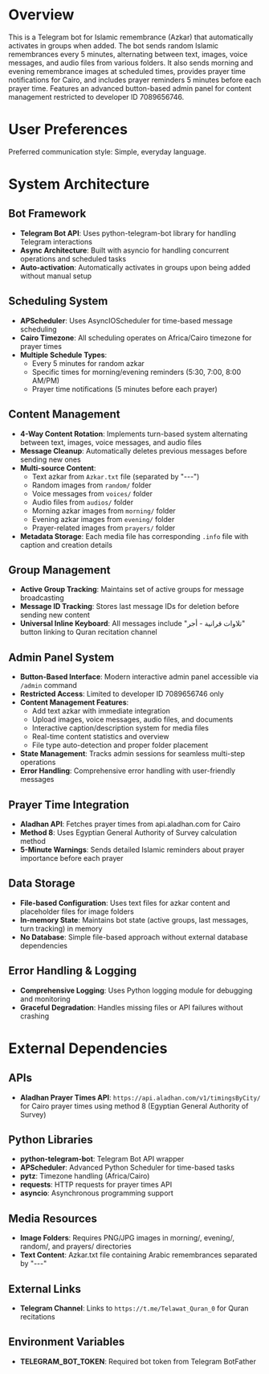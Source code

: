 # Overview

This is a Telegram bot for Islamic remembrance (Azkar) that automatically activates in groups when added. The bot sends random Islamic remembrances every 5 minutes, alternating between text, images, voice messages, and audio files from various folders. It also sends morning and evening remembrance images at scheduled times, provides prayer time notifications for Cairo, and includes prayer reminders 5 minutes before each prayer time. Features an advanced button-based admin panel for content management restricted to developer ID 7089656746.

# User Preferences

Preferred communication style: Simple, everyday language.

# System Architecture

## Bot Framework
- **Telegram Bot API**: Uses python-telegram-bot library for handling Telegram interactions
- **Async Architecture**: Built with asyncio for handling concurrent operations and scheduled tasks
- **Auto-activation**: Automatically activates in groups upon being added without manual setup

## Scheduling System
- **APScheduler**: Uses AsyncIOScheduler for time-based message scheduling
- **Cairo Timezone**: All scheduling operates on Africa/Cairo timezone for prayer times
- **Multiple Schedule Types**:
  - Every 5 minutes for random azkar
  - Specific times for morning/evening reminders (5:30, 7:00, 8:00 AM/PM)
  - Prayer time notifications (5 minutes before each prayer)

## Content Management
- **4-Way Content Rotation**: Implements turn-based system alternating between text, images, voice messages, and audio files
- **Message Cleanup**: Automatically deletes previous messages before sending new ones
- **Multi-source Content**:
  - Text azkar from `Azkar.txt` file (separated by "---")
  - Random images from `random/` folder
  - Voice messages from `voices/` folder
  - Audio files from `audios/` folder
  - Morning azkar images from `morning/` folder
  - Evening azkar images from `evening/` folder
  - Prayer-related images from `prayers/` folder
- **Metadata Storage**: Each media file has corresponding `.info` file with caption and creation details

## Group Management
- **Active Group Tracking**: Maintains set of active groups for message broadcasting
- **Message ID Tracking**: Stores last message IDs for deletion before sending new content
- **Universal Inline Keyboard**: All messages include "تلاوات قرانية - أجر" button linking to Quran recitation channel

## Admin Panel System
- **Button-Based Interface**: Modern interactive admin panel accessible via `/admin` command
- **Restricted Access**: Limited to developer ID 7089656746 only
- **Content Management Features**:
  - Add text azkar with immediate integration
  - Upload images, voice messages, audio files, and documents
  - Interactive caption/description system for media files
  - Real-time content statistics and overview
  - File type auto-detection and proper folder placement
- **State Management**: Tracks admin sessions for seamless multi-step operations
- **Error Handling**: Comprehensive error handling with user-friendly messages

## Prayer Time Integration
- **Aladhan API**: Fetches prayer times from api.aladhan.com for Cairo
- **Method 8**: Uses Egyptian General Authority of Survey calculation method
- **5-Minute Warnings**: Sends detailed Islamic reminders about prayer importance before each prayer

## Data Storage
- **File-based Configuration**: Uses text files for azkar content and placeholder files for image folders
- **In-memory State**: Maintains bot state (active groups, last messages, turn tracking) in memory
- **No Database**: Simple file-based approach without external database dependencies

## Error Handling & Logging
- **Comprehensive Logging**: Uses Python logging module for debugging and monitoring
- **Graceful Degradation**: Handles missing files or API failures without crashing

# External Dependencies

## APIs
- **Aladhan Prayer Times API**: `https://api.aladhan.com/v1/timingsByCity/` for Cairo prayer times using method 8 (Egyptian General Authority of Survey)

## Python Libraries
- **python-telegram-bot**: Telegram Bot API wrapper
- **APScheduler**: Advanced Python Scheduler for time-based tasks
- **pytz**: Timezone handling (Africa/Cairo)
- **requests**: HTTP requests for prayer times API
- **asyncio**: Asynchronous programming support

## Media Resources
- **Image Folders**: Requires PNG/JPG images in morning/, evening/, random/, and prayers/ directories
- **Text Content**: Azkar.txt file containing Arabic remembrances separated by "---"

## External Links
- **Telegram Channel**: Links to `https://t.me/Telawat_Quran_0` for Quran recitations

## Environment Variables
- **TELEGRAM_BOT_TOKEN**: Required bot token from Telegram BotFather